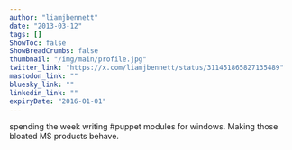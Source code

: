 ```yaml
---
author: "liamjbennett"
date: "2013-03-12"
tags: []
ShowToc: false
ShowBreadCrumbs: false
thumbnail: "/img/main/profile.jpg"
twitter_link: "https://x.com/liamjbennett/status/311451865827135489"
mastodon_link: ""
bluesky_link: ""
linkedin_link: ""
expiryDate: "2016-01-01"
---
```


spending the week writing #puppet modules for windows. Making those bloated MS products behave.

